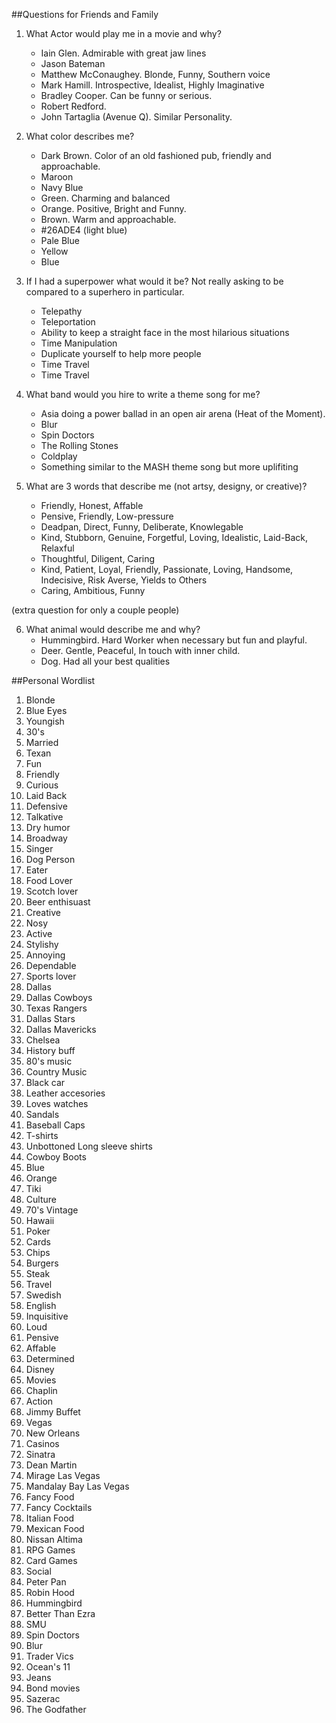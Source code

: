 ##Questions for Friends and Family

1. What Actor would play me in a movie and why?
    - Iain Glen. Admirable with great jaw lines
    - Jason Bateman
    - Matthew McConaughey. Blonde, Funny, Southern voice
    - Mark Hamill. Introspective, Idealist, Highly Imaginative
    - Bradley Cooper. Can be funny or serious.
    - Robert Redford. 
    - John Tartaglia (Avenue Q). Similar Personality.

2. What color describes me?
    - Dark Brown. Color of an old fashioned pub, friendly and approachable.
    - Maroon
    - Navy Blue
    - Green. Charming and balanced
    - Orange. Positive, Bright and Funny.
    - Brown. Warm and approachable.
    - #26ADE4 (light blue)
    - Pale Blue
    - Yellow
    - Blue

3. If I had a superpower what would it be? Not really asking to be compared to a superhero in particular.
    - Telepathy
    - Teleportation
    - Ability to keep a straight face in the most hilarious situations
    - Time Manipulation
    - Duplicate yourself to help more people
    - Time Travel
    - Time Travel

4. What band would you hire to write a theme song for me?
    - Asia doing a power ballad in an open air arena (Heat of the Moment).
    - Blur
    - Spin Doctors
    - The Rolling Stones
    - Coldplay
    - Something similar to the MASH theme song but more uplifiting

5. What are 3 words that describe me (not artsy, designy, or creative)?
    - Friendly, Honest, Affable
    - Pensive, Friendly, Low-pressure
    - Deadpan, Direct, Funny, Deliberate, Knowlegable
    - Kind, Stubborn, Genuine, Forgetful, Loving, Idealistic, Laid-Back, Relaxful
    - Thoughtful, Diligent, Caring
    - Kind, Patient, Loyal, Friendly, Passionate, Loving, Handsome, Indecisive, Risk Averse, Yields to Others
    - Caring, Ambitious, Funny

(extra question for only a couple people)

6. What animal would describe me and why?
    - Hummingbird. Hard Worker when necessary but fun and playful.
    - Deer. Gentle, Peaceful, In touch with inner child.
    - Dog. Had all your best qualities

##Personal Wordlist

1. Blonde
2. Blue Eyes
3. Youngish
4. 30's
5. Married
6. Texan
7. Fun
8. Friendly
9. Curious
10. Laid Back
11. Defensive
12. Talkative
13. Dry humor
14. Broadway
15. Singer
16. Dog Person
17. Eater
18. Food Lover
19. Scotch lover
20. Beer enthisuast
21. Creative
22. Nosy
23. Active
24. Stylishy
25. Annoying
26. Dependable
27. Sports lover
28. Dallas
29. Dallas Cowboys
30. Texas Rangers
31. Dallas Stars
32. Dallas Mavericks
33. Chelsea
34. History buff
35. 80's music
36. Country Music
37. Black car
38. Leather accesories
39. Loves watches
40. Sandals
41. Baseball Caps
42. T-shirts
43. Unbottoned Long sleeve shirts
44. Cowboy Boots
45. Blue
44. Orange
45. Tiki
46. Culture
47. 70's Vintage
48. Hawaii
49. Poker
50. Cards
51. Chips
52. Burgers
53. Steak
54. Travel
55. Swedish
56. English
57. Inquisitive
58. Loud
59. Pensive
60. Affable
61. Determined
62. Disney
63. Movies
64. Chaplin 
65. Action 
66. Jimmy Buffet
67. Vegas
68. New Orleans
69. Casinos
70. Sinatra 
71. Dean Martin
72. Mirage Las Vegas
73. Mandalay Bay Las Vegas
74. Fancy Food
75. Fancy Cocktails
76. Italian Food
77. Mexican Food
78. Nissan Altima
79. RPG Games
80. Card Games
81. Social
82. Peter Pan
83. Robin Hood
84. Hummingbird
85. Better Than Ezra
86. SMU
87. Spin Doctors
88. Blur
89. Trader Vics
90. Ocean's 11
91. Jeans
92. Bond movies
93. Sazerac
94. The Godfather

